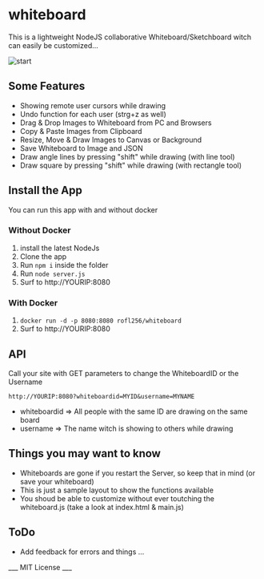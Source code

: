 # whiteboard
This is a lightweight NodeJS collaborative Whiteboard/Sketchboard witch can easily be customized...

![start](https://raw.githubusercontent.com/cracker0dks/whiteboard/master/doc/start.png)

## Some Features
* Showing remote user cursors while drawing
* Undo function for each user (strg+z as well)
* Drag & Drop Images to Whiteboard from PC and Browsers
* Copy & Paste Images from Clipboard
* Resize, Move & Draw Images to Canvas or Background
* Save Whiteboard to Image and JSON
* Draw angle lines by pressing "shift" while drawing (with line tool)
* Draw square by pressing "shift" while drawing (with rectangle tool)

## Install the App
You can run this app with and without docker
### Without Docker
1. install the latest NodeJs
2. Clone the app
3. Run `npm i` inside the folder
4. Run `node server.js`
5. Surf to http://YOURIP:8080

### With Docker
1. `docker run -d -p 8080:8080 rofl256/whiteboard`
2. Surf to http://YOURIP:8080

## API
Call your site with GET parameters to change the WhiteboardID or the Username

`http://YOURIP:8080?whiteboardid=MYID&username=MYNAME`

* whiteboardid => All people with the same ID are drawing on the same board
* username => The name witch is showing to others while drawing


## Things you may want to know
* Whiteboards are gone if you restart the Server, so keep that in mind (or save your whiteboard)
* This is just a sample layout to show the functions available
* You shoud be able to customize without ever toutching the whiteboard.js (take a look at index.html & main.js)

## ToDo
* Add feedback for errors and things ...

___ MIT License ___
